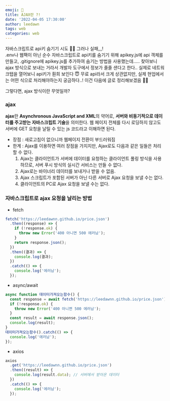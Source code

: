 ```yaml
---
emoji: 🧐
title: AJAX란 ?!
date: '2022-04-05 17:30:00'
author: leedawn
tags: web
categories: web
---
```


자바스크립트로 api키 숨기기 시도 🏋️‍♀️ 그러나 실패,,,!  
.env나 웹팩이 아닌 순수 자바스크립트로 api키를 숨기기 위해 apikey.js에 api 객체를 만들고, .gitignore에 apikey.js를 추가하여 숨기는 방법을 사용했는데..... 찾아보니 ajax 방식으로 보내는 거라서 개발자 도구에서 정보가 줄줄 샌다고 한다.. 실제로 네트워크탭을 열어보니 api키가 훤희 보인다 😇 무료 api라서 크게 상관없지만, 실제 현업에서는 어떤 식으로 처리해야하는지 궁금하다..! 이건 다음에 글로 정리해보겠음 💪🏻

그렇다면, ajax 방식이란 무엇일까?

### ajax

**ajax**란 **Asynchronous JavaScript and XML**의 약어로, **서버와 비동기적으로 데이터를 주고받는 자바스크립트 기술**을 의미한다. 웹 페이지 전체를 다시 로딩하지 않고도 서버에 GET 요청을 날릴 수 있는 js 코드라고 이해하면 된다.

- 장점 : 새로고침이 없으니까 웹페이지 전환이 부드러워짐
- 한계 : Ajax를 이용하면 여러 장점을 가지지만, Ajax로도 다음과 같은 일들은 처리할 수 없다.
  1. Ajax는 클라이언트가 서버에 데이터를 요청하는 클라이언트 풀링 방식을 사용하므로, 서버 푸시 방식의 실시간 서비스는 만들 수 없다.
  2. Ajax로는 바이너리 데이터를 보내거나 받을 수 없음.
  3. Ajax 스크립트가 포함된 서버가 아닌 다른 서버로 Ajax 요청을 보낼 수는 없다.
  4. 클라이언트의 PC로 Ajax 요청을 보낼 수는 없다.

### 자바스크립트로 ajax 요청을 날리는 방법

- fetch

```jsx
fetch('https://leedawnn.github.io/price.json')
  .then((response) => {
    if (!response.ok) {
      throw new Error('400 아니면 500 에러남');
    }
    return response.json();
  })
  .then((결과) => {
    console.log(결과);
  })
  .catch(() => {
    console.log('에러남');
  });
```

- async/await

```jsx
async function 데이터가져오는함수() {
  const response = await fetch('https://leedawnn.github.io/price.json');
  if (!response.ok) {
    throw new Error('400 아니면 500 에러남');
  }
  const result = await response.json();
  console.log(result);
}
데이터가져오는함수().catch(() => {
  console.log('에러남');
});
```

- axios

```jsx
axios
  .get('https://leedawnn.github.io/price.json')
  .then((result) => {
    console.log(result.data); // 서버에서 받아온 데이터
  })
  .catch(() => {
    console.log('에러남');
  });
```
